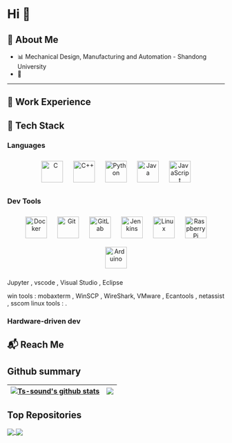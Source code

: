 # Hi 👋

## 🚀 About Me

- 📊 Mechanical Design, Manufacturing and Automation - Shandong University
- 📌

---

## 🏢 Work Experience

## 🤺 Tech Stack

### Languages

<div align="center">  
<a href="https://www.cprogramming.com/" target="_blank"><img style="margin: 10px" src="https://profilinator.rishav.dev/skills-assets/c-original.svg" alt="C" height="50" /></a>  
<a href="https://www.cplusplus.com/" target="_blank"><img style="margin: 10px" src="https://profilinator.rishav.dev/skills-assets/cplusplus-original.svg" alt="C++" height="50" /></a>  
<a href="https://www.python.org/" target="_blank"><img style="margin: 10px" src="https://profilinator.rishav.dev/skills-assets/python-original.svg" alt="Python" height="50" /></a>  
<a href="https://www.java.com/" target="_blank"><img style="margin: 10px" src="https://profilinator.rishav.dev/skills-assets/java-original-wordmark.svg" alt="Java" height="50" /></a>  
<a href="https://www.javascript.com/" target="_blank"><img style="margin: 10px" src="https://profilinator.rishav.dev/skills-assets/javascript-original.svg" alt="JavaScript" height="50" /></a>  
</div>  

### Dev Tools  

<div align="center">  
<a href="https://www.docker.com/" target="_blank"><img style="margin: 10px" src="https://profilinator.rishav.dev/skills-assets/docker-original-wordmark.svg" alt="Docker" height="50" /></a>  
<a href="https://github.com/" target="_blank"><img style="margin: 10px" src="https://profilinator.rishav.dev/skills-assets/git-scm-icon.svg" alt="Git" height="50" /></a>  
<a href="https://about.gitlab.com/" target="_blank"><img style="margin: 10px" src="https://profilinator.rishav.dev/skills-assets/gitlab.svg" alt="GitLab" height="50" /></a>  
<a href="https://www.jenkins.io/" target="_blank"><img style="margin: 10px" src="https://profilinator.rishav.dev/skills-assets/jenkins-icon.svg" alt="Jenkins" height="50" /></a>  
<a href="https://www.linux.org/" target="_blank"><img style="margin: 10px" src="https://profilinator.rishav.dev/skills-assets/linux-original.svg" alt="Linux" height="50" /></a>
<a href="https://www.raspberrypi.org/" target="_blank"><img style="margin: 10px" src="https://profilinator.rishav.dev/skills-assets/raspberrypi.png" alt="Raspberry Pi" height="50" /></a>  
<a href="https://www.arduino.cc/" target="_blank"><img style="margin: 10px" src="https://profilinator.rishav.dev/skills-assets/arduino.png" alt="Arduino" height="50" /></a>

</div>  

Jupyter , vscode , Visual Studio , Eclipse

win tools : mobaxterm , WinSCP , WireShark, VMware , Ecantools , netassist , sscom
linux tools : .

### Hardware-driven dev

<!-- * 通信协议：485/232,can,spi,canopen,modbus,ethercat,mqtt, DMX-512
* 设备类型：电机驱动器，雷达，imu, 采集传感器（温度，二氧化碳浓度） -->

## 📬 Reach Me

## Github summary

| <a href="https://github.com/anuraghazra/github-readme-stats"><img align="center" src="https://github-readme-stats.vercel.app/api?username=Ts-sound&show_icons=true&include_all_commits=true&theme=vue-dark" alt="Ts-sound's github stats" /></a> | <a href="https://github.com/anuraghazra/github-readme-stats"><img align="center" src="https://github-readme-stats.vercel.app/api/top-langs/?username=Ts-sound&layout=compact&theme=vue-dark&hide_border=true" /></a> |
| ------------- | ------------- |

## Top Repositories

<a href="https://github.com/Ts-sound/cartographer">
  <img align="center" src="https://github-readme-stats.vercel.app/api/pin/?username=Ts-sound&repo=cartographer&theme=vue-dark" />
</a>
<a href="https://github.com/anuraghazra/Ts-sound.github.io">
  <img align="center" src="https://github-readme-stats.vercel.app/api/pin/?username=Ts-sound&repo=Ts-sound.github.io&theme=vue-dark" />
</a>

<!--
**Ts-sound/Ts-sound** is a ✨ _special_ ✨ repository because its `README.md` (this file) appears on your GitHub profile.

Here are some ideas to get you started:

- 🔭 I’m currently working on ...
- 🌱 I’m currently learning ...
- 👯 I’m looking to collaborate on ...
- 🤔 I’m looking for help with ...
- 💬 Ask me about ...
- 📫 How to reach me: ...
- 😄 Pronouns: ...
- ⚡ Fun fact: ...
-->
